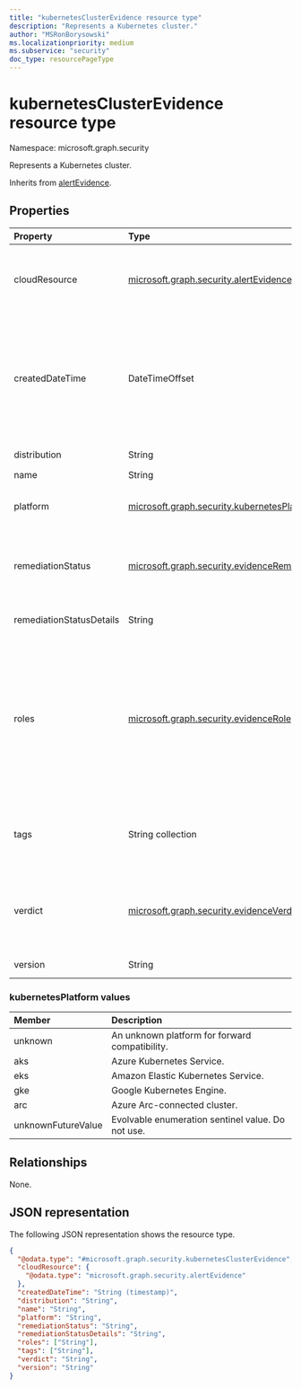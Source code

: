 ```yaml
---
title: "kubernetesClusterEvidence resource type"
description: "Represents a Kubernetes cluster."
author: "MSRonBorysowski"
ms.localizationpriority: medium
ms.subservice: "security"
doc_type: resourcePageType
---
```


# kubernetesClusterEvidence resource type

Namespace: microsoft.graph.security

Represents a Kubernetes cluster.

Inherits from [alertEvidence](../resources/security-alertevidence.md).

## Properties

|Property| Type                                                                                                                          | Description                                                                                                                                                                                                                                                                                                                                                                                                                                                                            |
|:---|:------------------------------------------------------------------------------------------------------------------------------|:---------------------------------------------------------------------------------------------------------------------------------------------------------------------------------------------------------------------------------------------------------------------------------------------------------------------------------------------------------------------------------------------------------------------------------------------------------------------------------------|
|cloudResource| [microsoft.graph.security.alertEvidence](./security-alertevidence.md)                                                         | The cloud identifier of the cluster. Can be either an [amazonResourceEvidence](../resources/security-amazonresourceevidence.md), [azureResourceEvidence](../resources/security-azureresourceevidence.md), or [googleCloudResourceEvidence](../resources/security-googlecloudresourceevidence.md) object.                                                                                                                                                                                                                                                                                                                                               |
|createdDateTime| DateTimeOffset                                                                                                                | The date and time when the evidence was created and added to the alert. The Timestamp type represents date and time information using ISO 8601 format and is always in UTC time. For example, midnight UTC on Jan 1, 2014 is `2014-01-01T00:00:00Z`. Inherited from [alertEvidence](../resources/security-alertevidence.md).                                                                                                                                                           |
|distribution| String                                                                                                                        | The distribution type of the cluster.                                                                                                                                                                                                                                                                                                                                                                                                                                                  |
|name| String                                                                                                                        | The cluster name.                                                                                                                                                                                                                                                                                                                                                                                                                                                                      |
|platform| [microsoft.graph.security.kubernetesPlatform](#kubernetesplatform-values)                                                     | The platform the cluster runs on. Possible values are: `unknown`, `aks`, `eks`, `gke`, `arc`, `unknownFutureValue`.                                                                                                                                                                                                                                                                                                                                                                    |
|remediationStatus| [microsoft.graph.security.evidenceRemediationStatus](../resources/security-alertevidence.md#evidenceremediationstatus-values) | Status of the remediation action taken. The possible values are: `none`, `remediated`, `prevented`, `blocked`, `notFound`, `unknownFutureValue`. Inherited from [alertEvidence](../resources/security-alertevidence.md).                                                                                                                                                                                                                                                               |
|remediationStatusDetails| String                                                                                                                        | Details about the remediation status. Inherited from [alertEvidence](../resources/security-alertevidence.md).                                                                                                                                                                                                                                                                                                                                                                          |
|roles| [microsoft.graph.security.evidenceRole](../resources/security-alertevidence.md#evidencerole-values) collection                | One or more roles that an evidence entity represents in an alert. For example, an IP address that is associated with an attacker has the evidence role `Attacker`. Possible values are: `unknown`, `contextual`, `scanned`, `source`, `destination`, `created`, `added`, `compromised`, `edited`, `attacked`, `attacker`, `commandAndControl`, `loaded`, `suspicious`, `policyViolator`, `unknownFutureValue`. Inherited from [alertEvidence](../resources/security-alertevidence.md). |
|tags| String collection                                                                                                             | Array of custom tags associated with an evidence instance. For example, to denote a group of devices or high value assets. Inherited from [alertEvidence](../resources/security-alertevidence.md).                                                                                                                                                                                                                                                                                     |
|verdict| [microsoft.graph.security.evidenceVerdict](../resources/security-alertevidence.md#evidenceverdict-values)                     | The decision reached by automated investigation. The possible values are: `unknown`, `suspicious`, `malicious`, `noThreatsFound`, `unknownFutureValue`. Inherited from [alertEvidence](../resources/security-alertevidence.md).                                                                                                                                                                                                                                                        |
|version| String                                                                                                                        | The kubernetes version of the cluster.                                                                                                                                                                                                                                                                                                                                                                                                                                                 |

### kubernetesPlatform values

| Member             | Description                                       |
|:-------------------| :------------------------------------------------ |
| unknown            | An unknown platform for forward compatibility.    |
| aks                | Azure Kubernetes Service.                       |
| eks                | Amazon Elastic Kubernetes Service.              |
| gke                | Google Kubernetes Engine.                       |
| arc                | Azure Arc-connected cluster.                    |
| unknownFutureValue | Evolvable enumeration sentinel value. Do not use. |

## Relationships

None.

## JSON representation

The following JSON representation shows the resource type.
<!-- {
  "blockType": "resource",
  "@odata.type": "microsoft.graph.security.kubernetesClusterEvidence"
}
-->
``` json
{
  "@odata.type": "#microsoft.graph.security.kubernetesClusterEvidence",
  "cloudResource": {
    "@odata.type": "microsoft.graph.security.alertEvidence"
  },
  "createdDateTime": "String (timestamp)",
  "distribution": "String",
  "name": "String",
  "platform": "String",
  "remediationStatus": "String",
  "remediationStatusDetails": "String",
  "roles": ["String"],
  "tags": ["String"],
  "verdict": "String",
  "version": "String"
}
```
